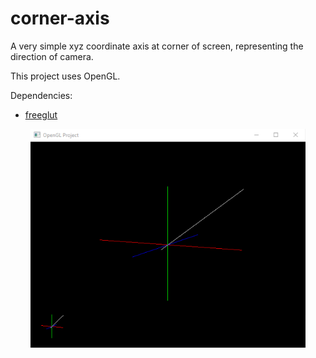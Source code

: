 # corner-axis
A very simple xyz coordinate axis at corner of screen, representing the direction of camera.

This project uses OpenGL.

Dependencies:
- [freeglut](http://freeglut.sourceforge.net/)

<p align='center'>  
  <img src='screenshot.png' width='440'/>
</p>
